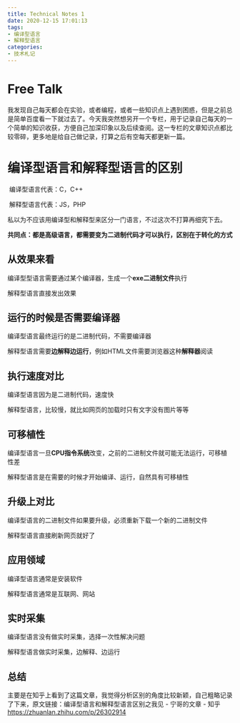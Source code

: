 ```yaml
---
title: Technical Notes 1
date: 2020-12-15 17:01:13
tags:
- 编译型语言
- 解释型语言
categories: 
- 技术札记
---
```


# Free Talk

​	我发现自己每天都会在实验，或者编程，或者一些知识点上遇到困惑，但是之前总是简单百度看一下就过去了。今天我突然想另开一个专栏，用于记录自己每天的一个简单的知识收获，方便自己加深印象以及后续查阅。这一专栏的文章知识点都比较零碎，更多地是给自己做记录，打算之后有空每天都更新一篇。

<!--more-->

# 编译型语言和解释型语言的区别

​	编译型语言代表：C，C++

​	解释型语言代表：JS，PHP

私以为不应该用编译型和解释型来区分一门语言，不过这次不打算再细究下去。

**共同点：**都是高级语言，都需要变为二进制代码才可以执行，区别在于**转化的方式**

## 从效果来看

编译型型语言需要通过某个编译器，生成一个**exe二进制文件**执行

解释型语言直接发出效果

## 运行的时候是否需要编译器

编译型语言最终运行的是二进制代码，不需要编译器

解释型语言需要**边解释边运行**，例如HTML文件需要浏览器这种**解释器**阅读

## 执行速度对比

编译型语言因为是二进制代码，速度快

解释型语言，比较慢，就比如网页的加载时只有文字没有图片等等

## 可移植性

编译型语言一旦**CPU指令系统**改变，之前的二进制文件就可能无法运行，可移植性差

解释型语言是在需要的时候才开始编译、运行，自然具有可移植性

## 升级上对比

编译型语言的二进制文件如果要升级，必须重新下载一个新的二进制文件

解释型语言直接刷新网页就好了

## 应用领域

编译型语言通常是安装软件

解释型语言通常是互联网、网站

## 实时采集

编译型语言没有做实时采集，选择一次性解决问题

解释型语言做实时采集，边解释、边运行

## 总结

主要是在知乎上看到了这篇文章，我觉得分析区别的角度比较新颖，自己粗略记录了下来，原文链接：编译型语言和解释型语言区别之我见 - 宁哥的文章 - 知乎 https://zhuanlan.zhihu.com/p/26302914

